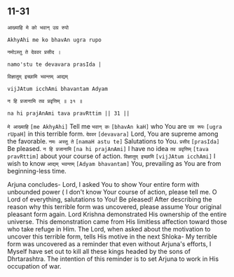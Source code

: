 ## 11-31


```shloka-sa
आख्याहि मे को भवान् उग्र रुपो
```
```shloka-sa-hk
AkhyAhi me ko bhavAn ugra rupo
```
```shloka-sa
नमोऽस्तु ते देववर प्रसीद ।
```
```shloka-sa-hk
namo'stu te devavara prasIda |
```
```shloka-sa
विज्ञातुम् इच्छामि भवन्तम् आद्यम्
```
```shloka-sa-hk
vijJAtum icchAmi bhavantam Adyam
```
```shloka-sa
न हि प्रजानामि तव प्रवृत्तिम् ॥ ३१ ॥
```
```shloka-sa-hk
na hi prajAnAmi tava pravRttim || 31 ||
```

`मे आख्याहि` `[me AkhyAhi]` Tell me `भवान् कः` `[bhavAn kaH]` who You are `उग्र रूपः` `[ugra rUpaH]` in this terrible form. `देववर` `[devavara]` Lord, You are supreme among the favorable. `नमः अस्तु ते` `[namaH astu te]` Salutations to You. `प्रसीद` `[prasIda]` Be pleased. `न हि प्रजानामि` `[na hi prajAnAmi]` I have no idea `तव प्रवृत्तिम्` `[tava pravRttim]` about your course of action. `विज्ञातुम् इच्छामि` `[vijJAtum icchAmi]` I wish to know `आद्यम् भवन्तम्` `[Adyam bhavantam]` You, prevailing as You are from beginning-less time.

Arjuna concludes-
Lord, I asked You to show Your entire form with unbounded power (
I don't know Your course of action, please tell me. O Lord of everything, salutations to You! Be pleased! After describing the reason why this terrible form was uncovered, please assume Your original pleasant form again.
Lord Krishna demonstrated His ownership of the entire universe. This demonstration came from His limitless affection toward those who take refuge in Him. 
The Lord, when asked about the motivation to uncover this terrible form, tells His motive in the next Shloka- My terrible form was uncovered as a reminder that even without Arjuna's efforts, I Myself have set out to kill all these kings headed by the sons of Dhrtarashtra. The intention of this reminder is to set Arjuna to work in His occupation of war.

